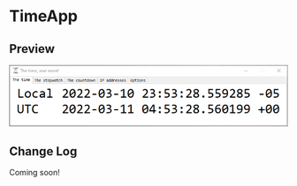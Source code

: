 # TimeApp

## Preview

![TimeApp](https://raw.githubusercontent.com/AndrewRathbun/ericzimmerman.github.io/master/documentation/TimeApp/Pictures/TimeApp_61H1FjrcES.gif)

## Change Log

Coming soon!
